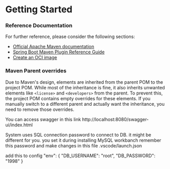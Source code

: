 # Getting Started

### Reference Documentation

For further reference, please consider the following sections:

- [Official Apache Maven documentation](https://maven.apache.org/guides/index.html)
- [Spring Boot Maven Plugin Reference Guide](https://docs.spring.io/spring-boot/3.5.4/maven-plugin)
- [Create an OCI image](https://docs.spring.io/spring-boot/3.5.4/maven-plugin/build-image.html)

### Maven Parent overrides

Due to Maven's design, elements are inherited from the parent POM to the project POM.
While most of the inheritance is fine, it also inherits unwanted elements like `<license>` and `<developers>` from the parent.
To prevent this, the project POM contains empty overrides for these elements.
If you manually switch to a different parent and actually want the inheritance, you need to remove those overrides.

You can access swagger in this link
http://localhost:8080/swagger-ui/index.html

System uses SQL connection password to connect to DB. it might be different for you. you set it during installing MySQL workbanch
remember this password and make changes in this file .vscode/launch.json

add this to config
"env": {
"DB_USERNAME": "root",
"DB_PASSWORD": "1998"
}
